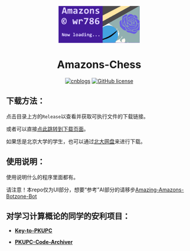 <div align="center">
<img src="./loading.jpg" height="100" />


# Amazons-Chess

[![cnblogs](https://img.shields.io/badge/release-v1.1.0-brightgreen.svg)](https://github.com/wr786/Amazons-Chess/releases)
[![GitHub license](https://img.shields.io/github/license/wr786/Amazons-Chess.svg)](https://github.com/wr786/Amazons-Chess)

</div>

## 下载方法：

点击目录上方的`Release`以查看并获取可执行文件的下载链接。

或者可以直接[点此跳转到下载页面](https://github.com/wr786/Amazons-Chess/releases)。

如果恁是北京大学的学生，也可以通过[北大网盘](https://disk.pku.edu.cn:443/link/4CC3B6CD61AC9657DCA00D97AD3F984E)来进行下载。

## 使用说明：

使用说明什么的程序里面都有。

请注意！本repo仅为UI部分，想要“参考”AI部分的请移步[Amazing-Amazons-Botzone-Bot](https://github.com/wr786/Amazing-Amazons-Botzone-Bot)

## 对学习计算概论的同学的安利项目：

- **[Key-to-PKUPC](https://github.com/wr786/Key-to-PKUPC)**

- **[PKUPC-Code-Archiver](https://github.com/wr786/PKUPC-Code-Archiver)**
